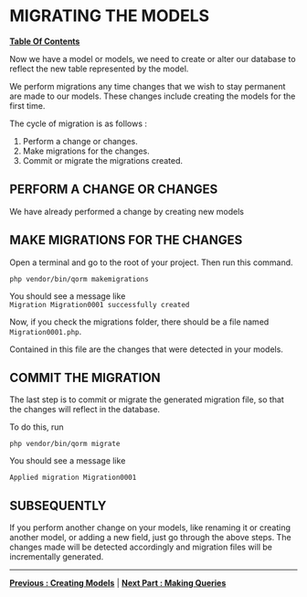 # MIGRATING THE MODELS  
**[ Table Of Contents](toc.md)**

Now we have a model or models, we need to create or alter our database to reflect the new table represented by the model.

We perform migrations any time changes that we wish to stay permanent are made to our models. These changes include creating the models for the first time.

The cycle of migration is as follows : 

1. Perform a change or changes.
2. Make migrations for the changes.
3. Commit or migrate the migrations created.

## PERFORM A CHANGE OR CHANGES
We have already performed a change by creating new models

## MAKE MIGRATIONS FOR THE CHANGES
Open a terminal and go to the root of your project. Then run this command.

`php vendor/bin/qorm makemigrations`

You should see a message like  
`Migration Migration0001 successfully created`  

Now, if you check the migrations folder, there should be a file named `Migration0001.php`.  
 
Contained in this file are the changes that were detected in your models.

## COMMIT THE MIGRATION
The last step is to commit or migrate the generated migration file, so that the changes will reflect in the database.  

To do this, run  

`php vendor/bin/qorm migrate`  

You should see a message like   

`Applied migration Migration0001`

## SUBSEQUENTLY

If you perform another change on your models, like renaming it or creating another model, or adding a new field, just go through the above steps. The changes made will be detected accordingly and migration files will be incrementally generated.


---- 
**[Previous : Creating Models](creating_models.md)**   |   **[Next Part : Making Queries](making_queries.md)** 
